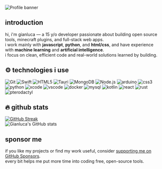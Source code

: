 ![Profile banner](https://i.imgur.com/VNP2tTx.gif)

## introduction

hi, i'm gianluca — a 15 y/o developer passionate about building open source tools, minecraft plugins, and full-stack web apps.  
i work mainly with **javascript**, **python**, and **html/css**, and have experience with **machine learning** and **artificial intelligence**.  
i focus on clean, efficient code and real-world solutions learned by building.

## ⚙️ technologies i use

![Git](https://img.shields.io/badge/git-%23F05033.svg?style=for-the-badge&logo=git&logoColor=white)
![Swift](https://img.shields.io/badge/swift-FA7343.svg?style=for-the-badge&logo=swift&logoColor=white)
![HTML5](https://img.shields.io/badge/html5-%23E34F26.svg?style=for-the-badge&logo=html5&logoColor=white)
![Tauri](https://img.shields.io/badge/tauri-%23FFC131.svg?style=for-the-badge&logo=tauri&logoColor=black)
![MongoDB](https://img.shields.io/badge/mongodb-4EA94B.svg?style=for-the-badge&logo=mongodb&logoColor=white)
![Node.js](https://img.shields.io/badge/node.js-6DA55F.svg?style=for-the-badge&logo=node.js&logoColor=white)
![arduino](https://img.shields.io/badge/arduino-00979D.svg?style=for-the-badge&logo=arduino&logoColor=white)
![css3](https://img.shields.io/badge/css3-%231572B6.svg?style=for-the-badge&logo=css3&logoColor=white)
![python](https://img.shields.io/badge/python-3776AB.svg?style=for-the-badge&logo=python&logoColor=white)
![xcode](https://img.shields.io/badge/xcode-147EFB.svg?style=for-the-badge&logo=xcode&logoColor=white)
![vscode](https://img.shields.io/badge/VSCode-007ACC.svg?style=for-the-badge&logo=visual-studio-code&logoColor=white)
![docker](https://img.shields.io/badge/docker-2496ED.svg?style=for-the-badge&logo=docker&logoColor=white)
![mysql](https://img.shields.io/badge/mysql-%2300f.svg?style=for-the-badge&logo=mysql&logoColor=white)
![kotlin](https://img.shields.io/badge/kotlin-7F52FF.svg?style=for-the-badge&logo=kotlin&logoColor=white)
![react](https://img.shields.io/badge/react-%2320232a.svg?style=for-the-badge&logo=react&logoColor=%2361DAFB)
![rust](https://img.shields.io/badge/rust-%23000000.svg?style=for-the-badge&logo=rust&logoColor=white)
![pterodactyl](https://img.shields.io/badge/pterodactyl-181717.svg?style=for-the-badge&logo=github&logoColor=white) 

## 🔥 github stats

[![GitHub Streak](https://streak-stats.demolab.com?user=Gianlu1107&theme=tokyonight)](https://streak-stats.demolab.com/?user=Gianlu1107)  
![Gianluca's GitHub stats](https://github-readme-stats.vercel.app/api?username=Gianlu1107&show_icons=true&theme=tokyonight)

## sponsor me

if you like my projects or find my work useful, consider [supporting me on GitHub Sponsors](https://github.com/sponsors/Gianlu1107).  
every bit helps me put more time into coding free, open-source tools.
